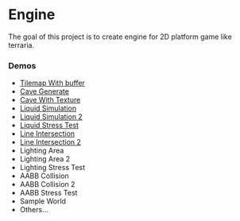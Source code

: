 # Engine
The goal of this project is to create engine for 2D platform game like terraria.  

### Demos ###

- [Tilemap With buffer](https://simdaesoo.github.io/Engine/build/#/)
- [Cave Generate](https://simdaesoo.github.io/Engine/build/#/cave-generate)
- [Cave With Texture](https://simdaesoo.github.io/Engine/build/#/cave-generate-texture)
- [Liquid Simulation](https://simdaesoo.github.io/Engine/build/#/liquid-simulation)
- [Liquid Simulation 2](https://simdaesoo.github.io/Engine/build/#/liquid-simulation-2)
- [Liquid Stress Test](https://simdaesoo.github.io/Engine/build/#/liquid-stress-test)
- [Line Intersection](https://simdaesoo.github.io/Engine/build/#/line-intersection)
- [Line Intersection 2](https://simdaesoo.github.io/Engine/build/#/line-intersection-2)
- Lighting Area
- Lighting Area 2
- Lighting Stress Test
- AABB Collision
- AABB Collision 2
- AABB Stress Test
- Sample World
- Others...